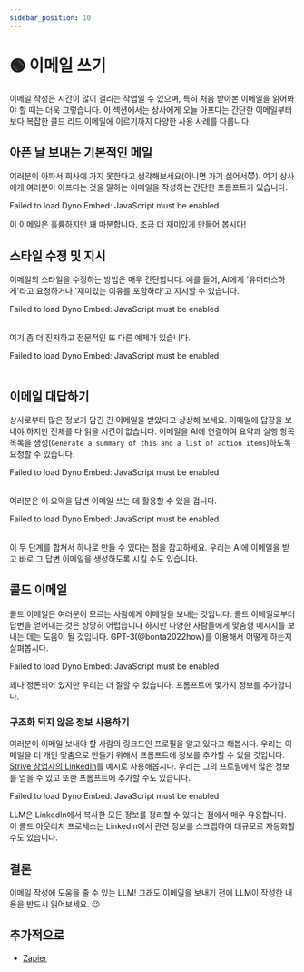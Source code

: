 ```yaml
---
sidebar_position: 10
---
```


# 🟢 이메일 쓰기

이메일 작성은 시간이 많이 걸리는 작업일 수 있으며, 특히 처음 받아본 이메일을 읽어봐야 할 때는 더욱 그렇습니다. 이 섹션에서는 상사에게 오늘 아프다는 간단한 이메일부터 보다 복잡한 콜드 리드 이메일에 이르기까지 다양한 사용 사례를 다룹니다.


## 아픈 날 보내는 기본적인 메일

여러분이 아파서 회사에 가지 못한다고 생각해보세요(아니면 가기 싫어서😈). 여기 상사에게 여러분이 아프다는 것을 말하는 이메일을 작성하는 간단한 프롬프트가 있습니다. 

<div trydyno-embed="" openai-model="text-davinci-003" initial-prompt="My Name: Mario\nBoss's name: John\n\nWrite an email to my boss saying that I will be out of office today since I am sick. " initial-response="Subject: Out of Office - Sick\n\nDear John,\n\nI am writing to inform you that I will be out of office today due to illness. I apologize for any inconvenience this may cause.\n\nI will be sure to keep you updated on my progress and will be back in the office as soon as I am feeling better.\n\nThank you for your understanding.\n\nSincerely,\nMario" max-tokens="256" box-rows="8" model-temp="0" top-p="0">
    <noscript>Failed to load Dyno Embed: JavaScript must be enabled</noscript>
</div>

이 이메일은 훌륭하지만 꽤 따분합니다. 조금 더 재미있게 만들어 봅시다!

## 스타일 수정 및 지시

이메일의 스타일을 수정하는 방법은 매우 간단합니다. 예를 들어, AI에게 '유머러스하게'라고 요청하거나 '재미있는 이유를 포함하라'고 지시할 수 있습니다.

<div trydyno-embed="" openai-model="text-davinci-003" initial-prompt="My Name: Mario\nBoss's name: John\n\nWrite a humorous yet professional email to my boss saying that I will be out of office today since I am sick. \nBe concise and funny. Include a funny reason:" initial-response="Dear John,\n\nI'm writing to let you know that I will be out of office today. I know I'm supposed to be working, but I just couldn't resist the call of the siren song of the local donut shop. I'm sure you understand.\n\nI'll be back in the office tomorrow and will make up the time.\n\nThanks,\nMario" max-tokens="256" box-rows="10" model-temp="0.7" top-p="1">
    <noscript>Failed to load Dyno Embed: JavaScript must be enabled</noscript>
</div>
<br/>

여기 좀 더 진지하고 전문적인 또 다른 예제가 있습니다.

<div trydyno-embed="" openai-model="text-davinci-003" initial-prompt="My Name: Mario\nBoss's name: John\n\nWrite a **serious**, professional email to my boss saying that I will be out of office today since I am sick. \nBe concise:" initial-response="Subject: Out of Office - Sick\n\nDear John,\n\nI am writing to inform you that I will be out of office today due to illness. I apologize for any inconvenience this may cause.\n\nThank you for your understanding.\n\nSincerely,\nMario" max-tokens="256" box-rows="8" model-temp="0" top-p="0">
    <noscript>Failed to load Dyno Embed: JavaScript must be enabled</noscript>
</div>
<br/>

## 이메일 대답하기

상사로부터 많은 정보가 담긴 긴 이메일을 받았다고 상상해 보세요. 이메일에 답장을 보내야 하지만 전체를 다 읽을 시간이 없습니다. 이메일을 AI에 연결하여 요약과 실행 항목 목록을 생성(`Generate a summary of this and a list of action items`)하도록 요청할 수 있습니다.

<div trydyno-embed="" openai-model="text-davinci-003" initial-prompt="Dear Mario,\n\nI hope you're doing well. I am writing to provide you with some updates on our company and to request your assistance in addressing an issue with the user interface (UI) of the software you have been working on.\n\nAs you know, our company has been focusing on providing a user-friendly experience to our customers, and we have identified some issues with the UI of the software. Specifically, we have received feedback from our users that they are having difficulty accessing certain features, and that the UI is not intuitive enough.\n\nWe need your help to address these issues and make improvements to the UI of the software. This may involve making changes to the layout, design, or functionality of the UI. We believe that your expertise in software development and your familiarity with the software will make you the ideal person to help us with this task.\n\nIf you need any additional resources or support to complete this task, please do not hesitate to let me know. Additionally, I would appreciate it if you could provide me with an estimated timeline for when you expect these modifications to be completed.\n\nIf you have any questions or need further clarification, please do not hesitate to contact me.\n\nThank you for your hard work and dedication to our company. I look forward to hearing back from you soon.\n\nBest regards,\nJohn\n\nGenerate a summary of this and a list of action items." initial-response="Summary: John is requesting Mario's assistance in addressing user interface issues with the software Mario has been working on. The issues involve difficulty accessing certain features and the UI not being intuitive enough. Mario's expertise in software development and familiarity with the software make him the ideal person to help with this task.\n\nAction Items:\n- Make changes to the layout, design, or functionality of the UI\n- Request additional resources or support if needed\n- Provide an estimated timeline for completion of modifications" max-tokens="256" box-rows="18" model-temp="0" top-p="0">
    <noscript>Failed to load Dyno Embed: JavaScript must be enabled</noscript>
</div>

<br/>여러분은 이 요약을 답변 이메일 쓰는 데 활용할 수 있을 겁니다.

<div trydyno-embed="" openai-model="text-davinci-003" initial-prompt="Summary: John is requesting Mario's assistance in addressing user interface issues with the software Mario has been working on. The issues involve difficulty accessing certain features and the UI not being intuitive enough. Mario's expertise in software development and familiarity with the software make him the ideal person to help with this task.\n\nAction Items:\n- Make changes to the layout, design, or functionality of the UI\n- Request additional resources or support if needed\n- Provide an estimated timeline for completion of modifications\n\nWrite a response email from Mario using the above email summary:" initial-response="Dear John,\n\nThank you for reaching out to me about the user interface issues with the software I have been working on. I understand the importance of making sure the UI is intuitive and easy to use, and I am happy to help.\n\nI will begin making changes to the layout, design, and functionality of the UI to address the issues you have mentioned. If I need additional resources or support, I will let you know. I will also provide an estimated timeline for completion of the modifications.\n\nPlease let me know if you have any questions or concerns.\n\nSincerely,\nMario" max-tokens="256" box-rows="18" model-temp="0" top-p="0">
    <noscript>Failed to load Dyno Embed: JavaScript must be enabled</noscript>
</div>

<br/>이 두 단계를 합쳐서 하나로 만들 수 있다는 점을 참고하세요. 우리는 AI에 이메일을 받고 바로 그 답변 이메일을 생성하도록 시킬 수도 있습니다.

## 콜드 이메일

콜드 이메일은 여러분이 모르는 사람에게 이메일을 보내는 것입니다. 콜드 이메일로부터 답변을 얻어내는 것은 상당히 어렵습니다 하지만 다양한 사람들에게 맞춤형 메시지를 보내는 데는 도움이 될 것입니다. GPT-3(@bonta2022how)를 이용해서 어떻게 하는지 살펴봅시다.

<div trydyno-embed="" openai-model="text-davinci-003" initial-prompt="Company name: Bark Inc\nMy name: Mike\nWrite a cold outreach email" initial-response="Dear John,\n\nI'm writing to let you know that I will be out of office today. I know I'm supposed to be working, but I just couldn't resist the call of the siren song of the local donut shop. I'm sure you understand.\n\nI'll be back in the office tomorrow and will make up the time.\n\nThanks,\nZach" max-tokens="256" box-rows="10" model-temp="0" top-p="0">
    <noscript>Failed to load Dyno Embed: JavaScript must be enabled</noscript>
</div>

꽤나 정돈되어 있지만 우리는 더 잘할 수 있습니다. 프롬프트에 몇가지 정보를 추가합니다.

### 구조화 되지 않은 정보 사용하기

여러분이 이메일 보내야 할 사람의 링크드인 프로필을 알고 있다고 해봅시다. 우리는 이메일을 더 개인 맟춤으로 만들기 위해서 프롬프트에 정보를 추가할 수 있을 것입니다. [Strive 창업자의 LinkedIn](https://www.linkedin.com/in/snpranav/)를 예시로 사용해봅시다. 우리는 그의 프로필에서 많은 정보를 얻을 수 있고 또한 프롬프트에 추가할 수도 있습니다.

<div trydyno-embed="" openai-model="text-davinci-003" initial-prompt="Pranav Shikarpur  1st degree connection1st\nDeveloper Advocate. Problem Solver. Previously: Co-founder Strive, Intel ISEF Alum\n\nExperienceExperience\nThales Cloud Security logo\nDeveloper AdvocateDeveloper Advocate\nThales Cloud SecurityThales Cloud Security\nApr 2022 - Present · 1 yrApr 2022 - Present · 1 yr\n- Executed go-to-market and boosted developer engagement for Thales’s new data encryption product launch.\n- Spearheaded developer adoption of product at the RSA conference 2022 and KubeCon 2022.\n- Presented a talk at HashiCorp’s annual conference - HashiConf 2022 in LA - about “Securing Any Data Source”.- Executed go-to-market and boosted developer engagement for Thales’s new data encryption product launch. - Spearheaded developer adoption of product at the RSA conference 2022 and KubeCon 2022. - Presented a talk at HashiCorp’s annual conference - HashiConf 2022 in LA - about “Securing Any Data Source”.…see more\nSkills: Data Encryption Standard (DES) · Cryptography · Cybersecurity · Content Creation · Azure Kubernetes Service (AKS) · Google Kubernetes Engine (GKE)Skills: Data Encryption Standard (DES) · Cryptography · Cybersecurity · Content Creation · Azure Kubernetes Service (AKS) · Google Kubernetes Engine (GKE)\nStartup Shell logo\nDirector of Founder ResourcesDirector of Founder Resources\nStartup ShellStartup Shell\nFeb 2022 - Present · 1 yr 2 mosFeb 2022 - Present · 1 yr 2 mos\nCollege Park, Maryland, United StatesCollege Park, Maryland, United States\n- Closed partnerships of founder resources with various tech companies like Vercel, MongoDB, etc.\n- Sourced over $50,000 of credits and resources for founders at Startup Shell in the span of 3 months.- Closed partnerships of founder resources with various tech companies like Vercel, MongoDB, etc. - Sourced over $50,000 of credits and resources for founders at Startup Shell in the span of 3 months.\nSkills: Strategic PartnershipsSkills: Strategic Partnerships\nStrive Network logo\nCo-FounderCo-Founder\nStriveStrive\nDec 2020 - Nov 2021 · 1 yrDec 2020 - Nov 2021 · 1 yr\n- Founded India's first cohort-based learning platform for passion-related courses. Had 7K+ monthly active users.\n- Built the learning platform from the ground up and managed traffic to the website at scale and oversaw the sales and marketing execution.\n- Negotiated with 100X.VC and People Group to raise $50K seed funding for Strive.- Founded India's first cohort-based learning platform for passion-related courses. Had 7K+ monthly active users. - Built the learning platform from the ground up and managed traffic to the website at scale and oversaw the sales and marketing execution. - Negotiated with 100X.VC and People Group to raise $50K seed funding for Strive.…see more\nSkills: Go (Programming Language) · Python (Programming Language) · Product Management · Product Marketing · Next.js · Amazon EKS\n\nEducationEducation\nUniversity of Maryland logo\nUniversity of MarylandUniversity of Maryland\nUndergraduate, Mathematics and Computer ScienceUndergraduate, Mathematics and Computer Science\nAug 2019 - May 2023Aug 2019 - May 2023\nActivities and societies: Director of Founder Resources at Startup ShellActivities and societies: Director of Founder Resources at Startup Shell\nExploring the beauty of mathematics with the practicality of computer science\n\nWrite a cold outreach email to this founder, pitching him our product, Nightfall, which is a neo-CRM. My name is Max. Make the email formal, yet approachable. Mention relevant details from his LinkedIn information above to help pitch the product.Pranav Shikarpur  1st degree connection1st\nDeveloper Advocate. Problem Solver. Previously: Co-founder Strive, Intel ISEF Alum\n\nExperienceExperience\nThales Cloud Security logo\nDeveloper AdvocateDeveloper Advocate\nThales Cloud SecurityThales Cloud Security\nApr 2022 - Present · 1 yrApr 2022 - Present · 1 yr\n- Executed go-to-market and boosted developer engagement for Thales’s new data encryption product launch.\n- Spearheaded developer adoption of product at the RSA conference 2022 and KubeCon 2022.\n- Presented a talk at HashiCorp’s annual conference - HashiConf 2022 in LA - about “Securing Any Data Source”.- Executed go-to-market and boosted developer engagement for Thales’s new data encryption product launch. - Spearheaded developer adoption of product at the RSA conference 2022 and KubeCon 2022. - Presented a talk at HashiCorp’s annual conference - HashiConf 2022 in LA - about “Securing Any Data Source”.…see more\nSkills: Data Encryption Standard (DES) · Cryptography · Cybersecurity · Content Creation · Azure Kubernetes Service (AKS) · Google Kubernetes Engine (GKE)Skills: Data Encryption Standard (DES) · Cryptography · Cybersecurity · Content Creation · Azure Kubernetes Service (AKS) · Google Kubernetes Engine (GKE)\nStartup Shell logo\nDirector of Founder ResourcesDirector of Founder Resources\nStartup ShellStartup Shell\nFeb 2022 - Present · 1 yr 2 mosFeb 2022 - Present · 1 yr 2 mos\nCollege Park, Maryland, United StatesCollege Park, Maryland, United States\n- Closed partnerships of founder resources with various tech companies like Vercel, MongoDB, etc.\n- Sourced over $50,000 of credits and resources for founders at Startup Shell in the span of 3 months.- Closed partnerships of founder resources with various tech companies like Vercel, MongoDB, etc. - Sourced over $50,000 of credits and resources for founders at Startup Shell in the span of 3 months.\nSkills: Strategic PartnershipsSkills: Strategic Partnerships\nStrive Network logo\nCo-FounderCo-Founder\nStriveStrive\nDec 2020 - Nov 2021 · 1 yrDec 2020 - Nov 2021 · 1 yr\n- Founded India's first cohort-based learning platform for passion-related courses. Had 7K+ monthly active users.\n- Built the learning platform from the ground up and managed traffic to the website at scale and oversaw the sales and marketing execution.\n- Negotiated with 100X.VC and People Group to raise $50K seed funding for Strive.- Founded India's first cohort-based learning platform for passion-related courses. Had 7K+ monthly active users. - Built the learning platform from the ground up and managed traffic to the website at scale and oversaw the sales and marketing execution. - Negotiated with 100X.VC and People Group to raise $50K seed funding for Strive.…see more\nSkills: Go (Programming Language) · Python (Programming Language) · Product Management · Product Marketing · Next.js · Amazon EKS\n\nEducationEducation\nUniversity of Maryland logo\nUniversity of MarylandUniversity of Maryland\nUndergraduate, Mathematics and Computer ScienceUndergraduate, Mathematics and Computer Science\nAug 2019 - May 2023Aug 2019 - May 2023\nActivities and societies: Director of Founder Resources at Startup ShellActivities and societies: Director of Founder Resources at Startup Shell\nExploring the beauty of mathematics with the practicality of computer science\n\nWrite a cold outreach email to this founder, pitching him our product, Nightfall, which is a neo-CRM. My name is Max. Make the email formal, yet approachable. Mention relevant details from his LinkedIn information above to help pitch the product." initial-response="Dear Pranav,\n\nMy name is Max and I am reaching out to you because I believe our product, Nightfall, could be a great fit for you. As a co-founder of Strive and Director of Founder Resources at Startup Shell, I'm sure you understand the importance of having a reliable CRM to help manage customer relationships.\n\nNightfall is a neo-CRM that helps founders and entrepreneurs like yourself to easily manage customer relationships and track customer data. Our product is designed to be user-friendly and intuitive, so you can focus on growing your business without worrying about the technical details.\n\nI think you would find Nightfall to be a great asset to your business. If you're interested, I'd love to schedule a call to discuss further.\n\nBest,\nMax" max-tokens="256" box-rows="39" model-temp="0" top-p="0">
    <noscript>Failed to load Dyno Embed: JavaScript must be enabled</noscript>
</div>

LLM은 LinkedIn에서 복사한 모든 정보를 정리할 수 있다는 점에서 매우 유용합니다. 이 콜드 아웃리치 프로세스는 LinkedIn에서 관련 정보를 스크랩하여 대규모로 자동화할 수도 있습니다.


## 결론

이메일 작성에 도움을 줄 수 있는 LLM! 그래도 이메일을 보내기 전에 LLM이 작성한 내용을 반드시 읽어보세요. 😉

## 추가적으로

- [Zapier](https://zapier.com/blog/use-openai-gpt-3-to-write-emails/)